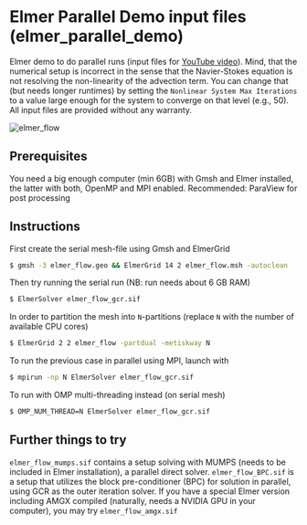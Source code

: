 
# Elmer Parallel Demo input files (elmer_parallel_demo)
Elmer demo to do parallel runs (input files for [YouTube video](https://www.youtube.com/watch?v=84K6OxEKEjQ)).
Mind, that the numerical setup is incorrect in the sense that the Navier-Stokes equation is not resolving the non-linearity of the advection term. You can change that (but needs longer runtimes) by setting the `Nonlinear System Max Iterations` to a value large enough for the system to converge on that level (e.g., 50). All input files are provided without any warranty.

![elmer_flow](https://user-images.githubusercontent.com/6701631/112022294-d7cf8e80-8b3a-11eb-84ec-9a35f89399e5.gif)

## Prerequisites

You need a big enough computer (min 6GB) with Gmsh and Elmer installed, the latter with both, OpenMP and MPI enabled. 
Recommended: ParaView for post processing

## Instructions

First create the serial mesh-file using Gmsh and ElmerGrid
```bash
$ gmsh -3 elmer_flow.geo && ElmerGrid 14 2 elmer_flow.msh -autoclean
```
Then try running the serial run (NB: run needs about 6 GB RAM)
```bash
$ ElmerSolver elmer_flow_gcr.sif
```
In order to partition the mesh into `N`-partitions (replace `N` with the number of available CPU cores)
```bash
$ ElmerGrid 2 2 elmer_flow -partdual -metiskway N
```
To run the previous case in parallel using MPI, launch with
```bash
$ mpirun -np N ElmerSolver elmer_flow_gcr.sif
```
To run with OMP multi-threading instead (on serial mesh)
```bash
$ OMP_NUM_THREAD=N ElmerSolver elmer_flow_gcr.sif
```
## Further things to try
`elmer_flow_mumps.sif` contains a setup solving with MUMPS (needs to be included in Elmer installation), a parallel direct solver. `elmer_flow_BPC.sif` is a setup that utilizes the block pre-conditioner (BPC) for solution in parallel, using GCR as the outer iteration solver. If you have a special Elmer version including AMGX compiled (naturally, needs a NVIDIA GPU in your computer), you may try `elmer_flow_amgx.sif`


